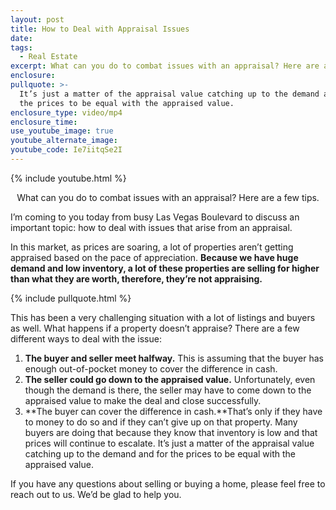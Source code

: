 ```yaml
---
layout: post
title: How to Deal with Appraisal Issues
date:
tags:
  - Real Estate
excerpt: What can you do to combat issues with an appraisal? Here are a few tips.
enclosure:
pullquote: >-
  It’s just a matter of the appraisal value catching up to the demand and for
  the prices to be equal with the appraised value.
enclosure_type: video/mp4
enclosure_time:
use_youtube_image: true
youtube_alternate_image:
youtube_code: Ie7iitqSe2I
---
```


{% include youtube.html %}

<center>What can you do to combat issues with an appraisal? Here are a few tips.</center>

I’m coming to you today from busy Las Vegas Boulevard to discuss an important topic: how to deal with issues that arise from an appraisal.

In this market, as prices are soaring, a lot of properties aren’t getting appraised based on the pace of appreciation. **Because we have huge demand and low inventory, a lot of these properties are selling for higher than what they are worth, therefore, they’re not appraising.**

{% include pullquote.html %}

This has been a very challenging situation with a lot of listings and buyers as well. What happens if a property doesn’t appraise? There are a few different ways to deal with the issue:

1. **The buyer and seller meet halfway.** This is assuming that the buyer has enough out-of-pocket money to cover the difference in cash.
2. **The seller could go down to the appraised value.** Unfortunately, even though the demand is there, the seller may have to come down to the appraised value to make the deal and close successfully.
3. **The buyer can cover the difference in cash.**That’s only if they have to money to do so and if they can’t give up on that property. Many buyers are doing that because they know that inventory is low and that prices will continue to escalate. It’s just a matter of the appraisal value catching up to the demand and for the prices to be equal with the appraised value.

If you have any questions about selling or buying a home, please feel free to reach out to us. We’d be glad to help you.<br>&nbsp;